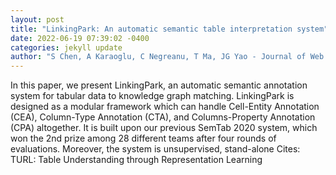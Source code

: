 ```yaml
--- 
layout: post 
title: "LinkingPark: An automatic semantic table interpretation system" 
date: 2022-06-19 07:39:02 -0400 
categories: jekyll update 
author: "S Chen, A Karaoglu, C Negreanu, T Ma, JG Yao - Journal of Web Semantics, 2022" 
--- 
```

In this paper, we present LinkingPark, an automatic semantic annotation system for tabular data to knowledge graph matching. LinkingPark is designed as a modular framework which can handle Cell-Entity Annotation (CEA), Column-Type Annotation (CTA), and Columns-Property Annotation (CPA) altogether. It is built upon our previous SemTab 2020 system, which won the 2nd prize among 28 different teams after four rounds of evaluations. Moreover, the system is unsupervised, stand-alone Cites: TURL: Table Understanding through Representation Learning